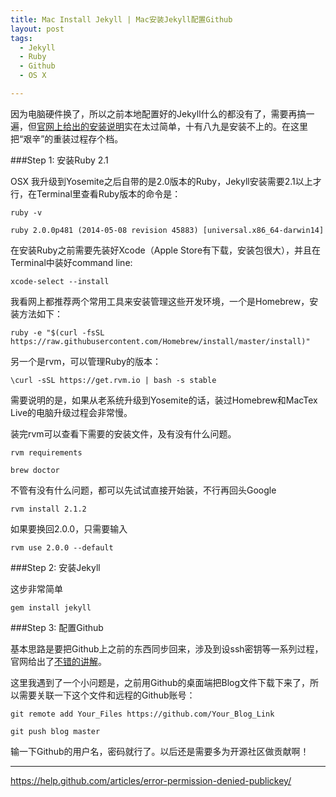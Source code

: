 ```yaml
---
title: Mac Install Jekyll | Mac安装Jekyll配置Github
layout: post
tags:
  - Jekyll
  - Ruby
  - Github
  - OS X

---
```


因为电脑硬件换了，所以之前本地配置好的Jekyll什么的都没有了，需要再搞一遍，但[官网上给出的安装说明](http://jekyllrb.com/docs/installation/)实在太过简单，十有八九是安装不上的。在这里把“艰辛”的重装过程存个档。

###Step 1: 安装Ruby 2.1

OSX 我升级到Yosemite之后自带的是2.0版本的Ruby，Jekyll安装需要2.1以上才行，在Terminal里查看Ruby版本的命令是：

	ruby -v

	ruby 2.0.0p481 (2014-05-08 revision 45883) [universal.x86_64-darwin14]
	
在安装Ruby之前需要先装好Xcode（Apple Store有下载，安装包很大），并且在Terminal中装好command line:

	xcode-select --install

我看网上都推荐两个常用工具来安装管理这些开发环境，一个是Homebrew，安装方法如下：

	ruby -e "$(curl -fsSL https://raw.githubusercontent.com/Homebrew/install/master/install)"
	
另一个是rvm，可以管理Ruby的版本：

	\curl -sSL https://get.rvm.io | bash -s stable

需要说明的是，如果从老系统升级到Yosemite的话，装过Homebrew和MacTex Live的电脑升级过程会非常慢。

装完rvm可以查看下需要的安装文件，及有没有什么问题。

	rvm requirements

	brew doctor
	
不管有没有什么问题，都可以先试试直接开始装，不行再回头Google

	rvm install 2.1.2

如果要换回2.0.0，只需要输入

	rvm use 2.0.0 --default

###Step 2: 安装Jekyll

这步非常简单

	gem install jekyll

###Step 3: 配置Github

基本思路是要把Github上之前的东西同步回来，涉及到设ssh密钥等一系列过程，官网给出了[不错的讲解](https://help.github.com/categories/bootcamp/)。

这里我遇到了一个小问题是，之前用Github的桌面端把Blog文件下载下来了，所以需要关联一下这个文件和远程的Github账号：

	git remote add Your_Files https://github.com/Your_Blog_Link

	git push blog master
	
输一下Github的用户名，密码就行了。以后还是需要多为开源社区做贡献啊！

***

https://help.github.com/articles/error-permission-denied-publickey/
